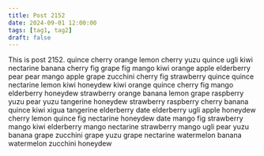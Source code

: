 ```yaml
---
title: Post 2152
date: 2024-09-01 12:00:00
tags: [tag1, tag2]
draft: false
---
```

This is post 2152.
quince
cherry
orange
lemon
cherry
yuzu
quince
ugli
kiwi
nectarine
banana
cherry
fig
grape
fig
mango
kiwi
orange
apple
elderberry
pear
pear
mango
apple
grape
zucchini
cherry
fig
strawberry
quince
quince
nectarine
lemon
kiwi
honeydew
kiwi
orange
quince
cherry
fig
mango
elderberry
honeydew
strawberry
orange
banana
lemon
grape
raspberry
yuzu
pear
yuzu
tangerine
honeydew
strawberry
raspberry
cherry
banana
quince
kiwi
xigua
tangerine
elderberry
date
elderberry
ugli
apple
honeydew
cherry
lemon
quince
fig
nectarine
honeydew
date
mango
fig
strawberry
mango
kiwi
elderberry
mango
nectarine
strawberry
mango
ugli
pear
yuzu
banana
grape
zucchini
grape
yuzu
grape
nectarine
watermelon
banana
watermelon
zucchini
honeydew
